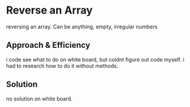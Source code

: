 # Reverse an Array
reversing an array. Can be anything, empty, irregular numbers

## Approach & Efficiency
i code see what to do on white board, but coldnt figure out code myself. i had to research how to do it without methods. 

## Solution
no solution on white board.
